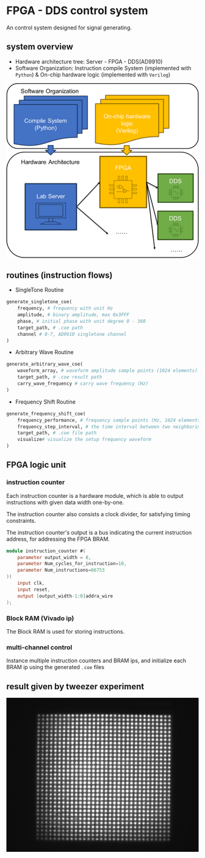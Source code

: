 # FPGA - DDS control system

An control system designed for signal generating.

## system overview

* Hardware architecture tree: Server - FPGA - DDS(AD9910)
* Software Organization: Instruction compile System (implemented with `Python`) & On-chip hardware logic (implemented with `Verilog`)

![alt text](/pics/system_overview.png)

## routines (instruction flows)

* SingleTone Routine

``` python
generate_singletone_coe(
    frequency, # frequency with unit Hz
    amplitude, # binary amplitude, max 0x3FFF
    phase, # initial phase with unit degree 0 - 360
    target_path, # .coe path
    channel # 0-7, AD9910 singletone channel
)
```

* Arbitrary Wave Routine

``` python
generate_arbitrary_wave_coe(
    waveform_array, # waveform amplitude sample points (1024 elements)
    target_path, # .coe result path
    carry_wave_frequency # carry wave frequency (Hz)
)
```

* Frequency Shift Routine

``` python
generate_frequency_shift_coe(
    frequency_performance, # frequency sample points (Hz, 1024 elements)
    frequency_step_interval, # the time interval between two neighboring frequency points (ns)
    target_path, # .coe file path
    visualize# visualize the setup frequency waveform
)
```

## FPGA logic unit

### instruction counter

Each instruction counter is a hardware module, which is able to output instructions with given data width one-by-one.

The instruction counter also consists a clock divider, for satisfying timing constraints.

The instruction counter's output is a bus indicating the current instruction address, for addressing the FPGA BRAM.

``` verilog
module instruction_counter #(
    parameter output_width = 8,
    parameter Num_cycles_for_instruction=10,
    parameter Num_instructions=66753
)(
    input clk,
    input reset,
    output [output_width-1:0]addra_wire
);
```

### Block RAM (Vivado ip)

The Block RAM is used for storing instructions.

### multi-channel control

Instance multiple instruction counters and BRAM ips, and initialize each BRAM ip using the generated `.coe` files

## result given by tweezer experiment

![alt text](/pics/tweezer_result.png)
